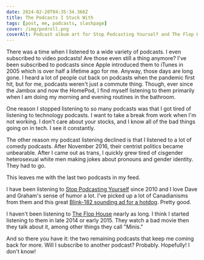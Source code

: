```yaml
---
date: 2024-02-20T04:35:34.366Z
title: The Podcasts I Stuck With
tags: [post, me, podcasts, slashpage]
cover: /img/podroll.png
coverAlt: Podcast album art for Stop Podcasting Yourself and The Flop House
---
```


There was a time when I listened to a wide variety of podcasts. I even subscribed to video podcasts! Are those even still a thing anymore? I've been subscribed to podcasts since Apple introduced them to iTunes in 2005 which is over half a lifetime ago for me. Anyway, those days are long gone. I heard a lot of people cut back on podcasts when the pandemic first hit, but for me, podcasts weren't just a commute thing. Though, ever since the Jambox and now the HomePod, I find myself listening to them primarily when I am doing my morning and evening routines in the bathroom.

One reason I stopped listening to so many podcasts was that I got tired of listening to technology podcasts. I want to take a break from work when I'm not working. I don't care about your stocks, and I know all of the bad things going on in tech. I see it constantly.

The other reason my podcast listening declined is that I listened to a lot of comedy podcasts. After November 2016, their centrist politics became unbearable. After I came out as trans, I quickly grew tired of cisgender heterosexual white men making jokes about pronouns and gender identity. They had to go.

This leaves me with the last two podcasts in my feed.

I have been listening to [Stop Podcasting Yourself](https://maximumfun.org/podcasts/stop-podcasting-yourself) since 2010 and I love Dave and Graham's sense of humor a lot. I've picked up a lot of Canadianisms from them and this great [Blink-182 sounding ad for a hotdog](https://www.youtube.com/watch?v=eMoBwQmfoB0). Pretty good.

I haven't been listening to [The Flop House](https://www.flophousepodcast.com) nearly as long. I think I started listening to them in late 2014 or early 2015. They watch a bad movie then they talk about it, among other things they call "Minis." 

And so there you have it: the two remaining podcasts that keep me coming back for more. Will I subscribe to another podcast? Probably. Hopefully! I don't know!

